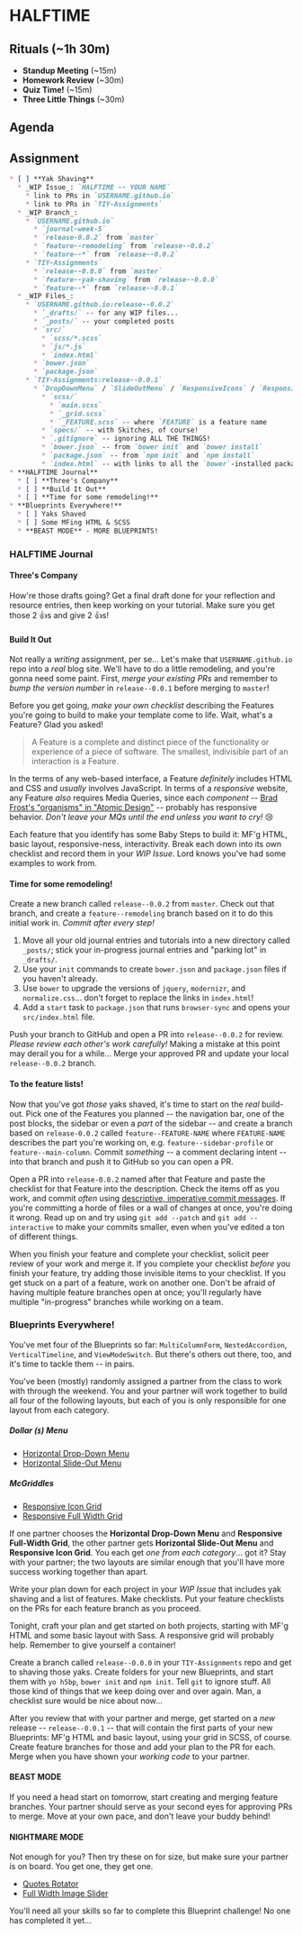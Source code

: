 # HALFTIME

## Rituals (~1h 30m)

* **Standup Meeting** (~15m)
* **Homework Review** (~30m)
* **Quiz Time!** (~15m)
* **Three Little Things** (~30m)

## Agenda

## Assignment

```markdown
* [ ] **Yak Shaving**
  * _WIP Issue_: `HALFTIME -- YOUR NAME`
    * link to PRs in `USERNAME.github.io`
    * link to PRs in `TIY-Assignments`
  * _WIP Branch_:
    * `USERNAME.github.io`
      * `journal-week-5`
      * `release-0.0.2` from `master`
      * `feature--remodeling` from `release--0.0.2`
      * `feature--*` from `release--0.0.2`
    * `TIY-Assignments`
      * `release--0.0.0` from `master`
      * `feature--yak-shaving` from `release--0.0.0`
      * `feature--*` from `release--0.0.1`
  * _WIP Files_:
    * `USERNAME.github.io:release--0.0.2`
      * `_drafts/` -- for any WIP files...
      * `_posts/` -- your completed posts
      * `src/`
        * `scss/*.scss`
        * `js/*.js`
        * `index.html`
      * `bower.json`
      * `package.json`
    * `TIY-Assignments:release--0.0.1`
      * `DropDownMenu` / `SlideOutMenu` / `ResponsiveIcons` / `ResponsiveGrid` -- starting with `yo h5bp`
        * `scss/`
          * `main.scss`
          * `_grid.scss`
          * `_FEATURE.scss` -- where `FEATURE` is a feature name
        * `specs/` -- with Skitches, of course!
        * `.gitignore` -- ignoring ALL THE THINGS!
        * `bower.json` -- from `bower init` and `bower install`
        * `package.json` -- from `npm init` and `npm install`
        * `index.html` -- with links to all the `bower`-installed packages
* **HALFTIME Journal**
  * [ ] **Three's Company**
  * [ ] **Build It Out**
  * [ ] **Time for some remodeling!**
* **Blueprints Everywhere!**
  * [ ] Yaks Shaved
  * [ ] Some MFing HTML & SCSS
  * **BEAST MODE** - MORE BLUEPRINTS!
```

### HALFTIME Journal

#### Three's Company

How're those drafts going? Get a final draft done for your reflection and resource entries, then keep working on your tutorial. Make sure you get those 2 :+1:s and give 2 :+1:s!

#### Build It Out

Not really a _writing_ assignment, per se... Let's make that `USERNAME.github.io` repo into a _real_ blog site. We'll have to do a little remodeling, and you're gonna need some paint. First, _merge your existing PRs_ and remember to _bump the version number_ in `release--0.0.1` before merging to `master`!

Before you get going, _make your own checklist_ describing the Features you're going to build to make your template come to life. Wait, what's a Feature? Glad you asked!

> A Feature is a complete and distinct piece of the functionality or experience of a piece of software. The smallest, indivisible part of an interaction is a Feature.

In the terms of any web-based interface, a Feature _definitely_ includes HTML and CSS and _usually_ involves JavaScript. In terms of a _responsive_ website, any Feature _also_ requires Media Queries, since each _component_ -- [Brad Frost's "organisms" in "Atomic Design"](http://bradfrost.com/blog/post/atomic-web-design/#oorganisms) -- probably has responsive behavior. _Don't leave your MQs until the end unless you want to cry!_ :cry:

Each feature that you identify has some Baby Steps to build it: MF'g HTML, basic layout, responsive-ness, interactivity. Break each down into its own checklist and record them in your _WIP Issue_. Lord knows you've had some examples to work from.

#### Time for some remodeling!

Create a new branch called `release--0.0.2` from `master`. Check out that branch, and create a `feature--remodeling` branch based on it to do this initial work in. _Commit after every step!_

1. Move all your old journal entries and tutorials into a new directory called `_posts/`; stick your in-progress journal entries and "parking lot" in `_drafts/`.
1. Use your `init` commands to create `bower.json` and `package.json` files if you haven't already.
1. Use `bower` to upgrade the versions of `jquery`, `modernizr`, and `normalize.css`... don't forget to replace the links in `index.html`!
1. Add a `start` task to `package.json` that runs `browser-sync` and opens your `src/index.html` file.

Push your branch to GitHub and open a PR into `release--0.0.2` for review. _Please review each other's work carefully!_ Making a mistake at this point may derail you for a while... Merge your approved PR and update your local `release--0.0.2` branch.

#### To the feature lists!

Now that you've got _those_ yaks shaved, it's time to start on the _real_ build-out. Pick one of the Features you planned -- the navigation bar, one of the post blocks, the sidebar or even a _part_ of the sidebar -- and create a branch based on `release-0.0.2` called `feature--FEATURE-NAME` where `FEATURE-NAME` describes the part you're working on, e.g. `feature--sidebar-profile` or `feature--main-column`. Commit _something_ -- a comment declaring intent -- into that branch and push it to GitHub so you can open a PR.

Open a PR into `release-0.0.2` named after that Feature and paste the checklist for that Feature into the description. Check the items off as you work, and commit _often_ using [descriptive, imperative commit messages](http://chris.beams.io/posts/git-commit/). If you're committing a horde of files or a wall of changes at once, you're doing it wrong. Read up on and try using `git add --patch` and `git add --interactive` to make your commits smaller, even when you've edited a ton of different things.

When you finish your feature and complete your checklist, solicit peer review of your work and merge it. If you complete your checklist _before_ you finish your feature, try adding those invisible items to your checklist. If you get stuck on a part of a feature, work on another one. Don't be afraid of having multiple feature branches open at once; you'll regularly have multiple "in-progress" branches while working on a team.

### Blueprints Everywhere!

You've met four of the Blueprints so far: `MultiColumnForm`, `NestedAccordion`, `VerticalTimeline`, and  `ViewModeSwitch`. But there's others out there, too, and it's time to tackle them -- in pairs.

You've been (mostly) randomly assigned a partner from the class to work with through the weekend. You and your partner will work together to build all four of the following layouts, but each of you is only responsible for one layout from each category.

##### Dollar (`$`) Menu

* [Horizontal Drop-Down Menu](http://tympanus.net/codrops/2013/03/05/horizontal-drop-down-menu/)
* [Horizontal Slide-Out Menu](http://tympanus.net/codrops/2013/05/17/horizontal-slide-out-menu/)

##### McGriddles

* [Responsive Icon Grid](http://tympanus.net/codrops/2013/07/01/responsive-icon-grid/)
* [Responsive Full Width Grid](http://tympanus.net/codrops/2013/04/17/responsive-full-width-grid/)

If one partner chooses the **Horizontal Drop-Down Menu** and **Responsive Full-Width Grid**, the other partner gets **Horizontal Slide-Out Menu** and **Responsive Icon Grid**. You each get _one from each category_... got it? Stay with your partner; the two layouts are similar enough that you'll have more success working together than apart.

Write your plan down for each project in your _WIP Issue_ that includes yak shaving and a list of features. Make checklists. Put your feature checklists on the PRs for each feature branch as you proceed.

Tonight, craft your plan and get started on both projects, starting with MF'g HTML and some basic layout with Sass. A responsive grid will probably help. Remember to give yourself a container!

Create a branch called `release--0.0.0` in your `TIY-Assignments` repo and get to shaving those yaks. Create folders for your new Blueprints, and start them with `yo h5bp`, `bower init` and `npm init`. Tell `git` to ignore stuff. All those kind of things that we keep doing over and over again. Man, a checklist sure would be nice about now...

After you review that with your partner and merge, get started on a _new_ release -- `release--0.0.1` -- that will contain the first parts of your new Blueprints: MF'g HTML and basic layout, using your grid in SCSS, of course. Create feature branches for those and add your plan to the PR for each. Merge when you have shown your _working code_ to your partner.

#### BEAST MODE

If you need a head start on tomorrow, start creating and merging feature branches. Your partner should serve as your second eyes for approving PRs to merge. Move at your own pace, and don't leave your buddy behind!

#### NIGHTMARE MODE

Not enough for you? Then try these on for size, but make sure your partner is on board. You get one, they get one.

* [Quotes Rotator](http://tympanus.net/codrops/2013/03/29/quotes-rotator/)
* [Full Width Image Slider](http://tympanus.net/codrops/2013/02/26/full-width-image-slider/)

You'll need all your skills so far to complete this Blueprint challenge! No one has completed it yet...
